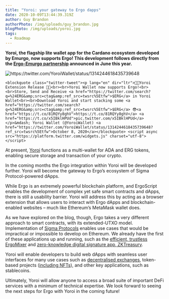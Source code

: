 ```yaml
---
title: "Yoroi: your gateway to Ergo dapps"
date: 2020-10-09T13:44:39.319Z
author: Guy Brandon
authorPhoto: /img/uploads/guy_brandon.jpg
blogPhoto: /img/uploads/yoroi.jpg
tags:
  - Roadmap
---
```

<!--StartFragment-->

**Yoroi, the flagship lite wallet app for the Cardano ecosystem developed by Emurgo, now supports Ergo! This development follows directly from the [Ergo-Emurgo partnership](https://emurgo.io/en/blog/emurgo-to-partner-with-ergo-and-build-blockchain-based-decentralized-financial-solutions) announced in June this year.**

<!--EndFragment-->

![](/img/uploads/tw11.jpg "https://twitter.com/YoroiWallet/status/1314244618435739648")

```
<blockquote class="twitter-tweet"><p lang="en" dir="ltr">📢📢Yoroi Extension Release 📢📢<br><br>Yoroi Wallet now supports Ergo!<br><br>Store, Send and Receive <a href="https://twitter.com/search?q=%24ERG&amp;src=ctag&amp;ref_src=twsrc%5Etfw">$ERG</a> in Yoroi Wallet<br><br>Download Yoroi and start stacking some <a href="https://twitter.com/search?q=%24ERG&amp;src=ctag&amp;ref_src=twsrc%5Etfw">$ERG</a> 😎<a href="https://t.co/81RQYy8ghV">https://t.co/81RQYy8ghV</a> <a href="https://t.co/x5IBklHPUd">pic.twitter.com/x5IBklHPUd</a></p>&mdash; Yoroi Wallet (@YoroiWallet) <a href="https://twitter.com/YoroiWallet/status/1314244618435739648?ref_src=twsrc%5Etfw">October 8, 2020</a></blockquote> <script async src="https://platform.twitter.com/widgets.js" charset="utf-8"></script>
```

<!--StartFragment-->

At present, [Yoroi](https://yoroi-wallet.com/#/) functions as a multi-wallet for ADA and ERG tokens, enabling secure storage and transaction of your crypto.

In the coming months the Ergo integration within Yoroi will be developed further. Yoroi will become the gateway to Ergo’s ecosystem of Sigma Protocol-powered dApps.

While Ergo is an extremely powerful blockchain platform, and ErgoScript enables the development of complex yet safe smart contracts and dApps, there is still a usability barrier. Yoroi will address this by acting as a browser extension that allows users to interact with Ergo dApps and blockchain-enabled websites – much like Ethereum’s MetaMask wallet does.

As we have explored on the blog, though, Ergo takes a very different approach to smart contracts, with its extended-UTXO model. Implementation of [Sigma Protocols](https://ergoplatform.org/en/blog/2020_03_16_ergo_sigma/) enables use cases that would be impractical or impossible to develop on Ethereum. We already have the first of these applications up and running, such as the [efficient, trustless ErgoMixer](https://ergoplatform.org/en/blog/2020_03_20_ergo_mixer/) and [zero-knowledge digital signature app, ZKTreasury](https://ergoplatform.org/en/blog/2020-09-04-announcing-the-zk-treasury-on-ergo/).

Yoroi will enable developers to build web dApps with seamless user interfaces for many use cases such as [decentralised exchanges](https://ergoplatform.org/en/blog/2020-07-31-decentralized-exchange-contracts-on-ergo/), token-based projects ([including NFTs](https://ergoplatform.org/en/blog/2020-09-25-nfts-on-ergo/)), and other key applications, such as stablecoins.

Ultimately, Yoroi will allow anyone to access a broad suite of important DeFi services with a minimum of technical expertise. We look forward to seeing the next steps for Ergo with Yoroi in the coming future!

<!--EndFragment-->